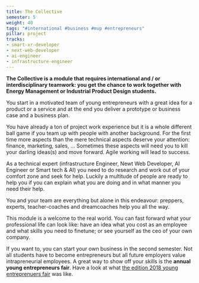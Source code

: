 ```yaml
---
title: The Collective
semester: 5
weight: 40
tags: "#international #business #mvp #entrepreneurs"
pillar: project
tracks:
- smart-xr-developer
- next-web-developer
- ai-engineer
- infrastructure-engineer
---
```


**The Collective is a module that requires international and / or interdisciplinary teamwork: you get the chance to work together with Energy Management or Industrial Product Design students.**

You start in a motivated team of young entrepreneurs with a great idea for a product or a service and at the end you deliver a prototype or business case and a business plan.

You have already a ton of project work experience but it is a whole different ball game if you team up with people with another background. For the first time more aspects than the mere technical aspects deserve your attention: finance, marketing, sales,&nbsp;... Sometimes these aspects will need you to kill your darling ideas(s) and move forward. Agile working will lead to success.

As a technical expert (infrastructure Engineer, Newt Web Developer, AI Engineer or Smart tech & AI) you need to do research and work out of your comfort zone and seek for help. Luckily a multitude of people are ready to help you if you can explain what you are doing and in what manner you need their help.

You and your team are everything but alone in this endeavour: preppers, experts, teacher-coaches and dreamcoaches help you all the way.

This module is a welcome to the real world. You can fast forward what your professional life can look like: have an idea what you cost as an employee and what skills you need to finetune; or see yourself as the ceo of your own company.
 
If you want to, you can start your own business in the second semester. Not all students have to become entrepreneurs but all future employers value intrapreneurial employees. A great way to show off your skills is the **annual young entrepreneurs fair**. Have a look at what [the edition 2018 young entreprenuers fair](https://www.facebook.com/watch/?v=316377529003792) was like.
